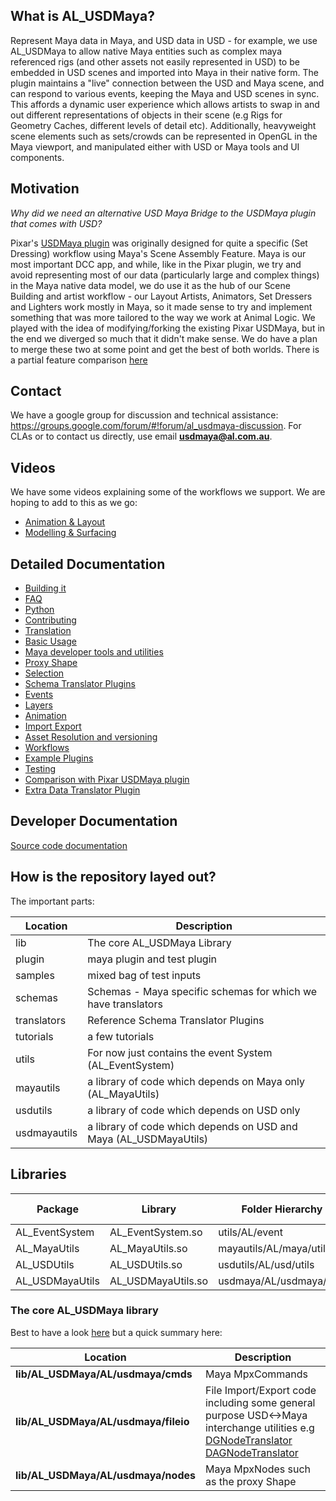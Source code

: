 ## What is AL_USDMaya?
Represent Maya data in Maya, and USD data in USD -  for example, we use AL_USDMaya to allow native Maya entities such as complex maya referenced rigs (and other assets not easily represented in USD) to be embedded in USD scenes and imported into Maya in their native form. The plugin maintains a "live" connection between the USD and Maya scene, and can respond to various events, keeping the Maya and USD scenes in sync. This affords a dynamic user experience which allows artists to swap in and out different representations of objects in their scene (e.g Rigs for Geometry Caches, different levels of detail etc). Additionally, heavyweight scene elements such as sets/crowds can be represented in OpenGL in the Maya viewport, and manipulated either with USD or Maya tools and UI components.


## Motivation
*Why did we need an alternative USD Maya Bridge to the USDMaya plugin that comes with USD?*

Pixar's [USDMaya plugin](https://graphics.pixar.com/usd/docs/Maya-USD-Plugins.html) was originally designed for quite a specific (Set Dressing) workflow using Maya's Scene Assembly Feature. Maya is our most important DCC app, and while, like in the Pixar plugin, we try and avoid representing most of our data (particularly large and complex things) in the Maya native data model, we do use it as the hub of our Scene Building and artist workflow - our Layout Artists, Animators, Set Dressers and Lighters work mostly in Maya, so it made sense to try and implement something that was more tailored to the way we work at Animal Logic. We played with the idea of modifying/forking the existing Pixar USDMaya, but in the end we diverged so much that it didn't make sense. We do have a plan to merge these two at some point and get the best of both worlds. There is a partial feature comparison [here](docs/pxrcomparison.md)

## Contact
We have a google group for discussion and technical assistance: https://groups.google.com/forum/#!forum/al_usdmaya-discussion. For CLAs or to contact us directly, use email  **usdmaya@al.com.au**.

## Videos
We have some videos explaining some of the workflows we support. We are hoping to add to this as we go:
+ [Animation & Layout](https://youtu.be/RluuvOAXvnk)
+ [Modelling & Surfacing](https://youtu.be/DaxLk6pHijw)


## Detailed Documentation

+ [Building it](docs/build.md)
+ [FAQ](docs/faq.md)
+ [Python](docs/python.md)
+ [Contributing](docs/contributing.md)
+ [Translation](docs/translation.md)
+ [Basic Usage](docs/basicUsage.md)
+ [Maya developer tools and utilities](docs/developer.md)
+ [Proxy Shape](docs/proxyShape.md)
+ [Selection](docs/selection.md)
+ [Schema Translator Plugins](docs/schemaTranslatorPlugins.md)
+ [Events](docs/events.md)
+ [Layers](docs/layers.md)
+ [Animation](docs/animation.md)
+ [Import Export](docs/importExport.md)
+ [Asset Resolution and versioning](docs/assetresolution.md)
+ [Workflows](docs/workflows.md)
+ [Example Plugins](https://github.com/AnimalLogic/StudioExample/README.md)
+ [Testing](docs/testing.md)
+ [Comparison with Pixar USDMaya plugin](docs/pxrcomparison.md)
+ [Extra Data Translator Plugin](extraDataTranslatorPlugins.md)

## Developer Documentation

[Source code documentation](https://animallogic.github.io/AL_USDMaya/)

## How is the repository layed out?

The important parts:

| Location  | Description |
| ------------- | --------------- |
| lib           | The core AL_USDMaya Library  |
| plugin        | maya plugin and test plugin| 
| samples       | mixed bag of test inputs |
| schemas       | Schemas - Maya specific schemas for which we have translators |
| translators   | Reference Schema Translator Plugins | 
| tutorials   | a few tutorials|
| utils | For now just contains the event System (AL_EventSystem) | 
| mayautils | a library of code which depends on Maya only  (AL_MayaUtils) |
| usdutils | a library of code which depends on USD only| 
| usdmayautils | a library of code which depends on USD and Maya  (AL_USDMayaUtils) |

## Libraries 

| Package | Library  | Folder Hierarchy | Namespaces | Major Dependencies
| ------------- | ------------- | ------------- | ------------- |  ------------- | 
| AL_EventSystem | AL_EventSystem.so  | utils/AL/event  | AL::event |  | 
| AL_MayaUtils | AL_MayaUtils.so  | mayautils/AL/maya/utils  | AL::maya:utils |  Maya
| AL_USDUtils | AL_USDUtils.so  | usdutils/AL/usd/utils  | AL::usd::utils | USD
| AL_USDMayaUtils | AL_USDMayaUtils.so  | usdmaya/AL/usdmaya/utils  | AL::usdmaya::utils | USD, Maya


### The core AL_USDMaya library

Best to have a look [here](https://animallogic.github.io/AL_USDMaya/modules.html) but a quick summary here:

| Location  | Description |
| ------------------------------------ | ------------------------------------- |
| **lib/AL_USDMaya/AL/usdmaya/cmds** | Maya MpxCommands  | 
| **lib/AL_USDMaya/AL/usdmaya/fileio** |File Import/Export code including some general purpose USD<->Maya interchange utilities e.g [DGNodeTranslator](lib/AL_USDMaya/AL/usdmaya/fileio/translators/DgNodeTranslator.h) [DAGNodeTranslator](lib/AL_USDMaya/AL/usdmaya/fileio/translators/DagNodeTranslator.h) | 
| **lib/AL_USDMaya/AL/usdmaya/nodes** | Maya MpxNodes such as the proxy Shape  | 





